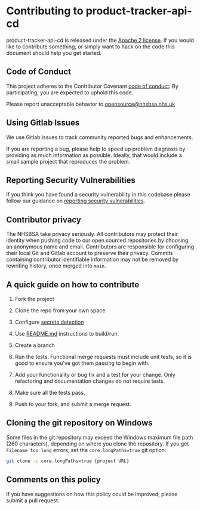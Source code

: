 # Contributing to product-tracker-api-cd

product-tracker-api-cd is released under the [Apache 2 license](LICENCE.txt). If you would like to contribute
something, or simply want to hack on the code this document should help you get started.

## Code of Conduct

This project adheres to the Contributor Covenant [code of conduct](CODE_OF_CONDUCT.md).
By participating, you are expected to uphold this code.

Please report unacceptable behavior to <opensource@nhsbsa.nhs.uk>

## Using Gitlab Issues

We use Gitlab issues to track community reported bugs and enhancements.

If you are reporting a bug, please help to speed up problem diagnosis by providing as
much information as possible. Ideally, that would include a small sample project that
reproduces the problem.

## Reporting Security Vulnerabilities

If you think you have found a security vulnerability in this codebase please follow
our guidance on [reporting security vulnerabilities](SECURITY.md).

## Contributor privacy

The NHSBSA take privacy seriously. All contributors may protect their identity when pushing code to our open sourced repositories by choosing an anonymous name and email. Contributors are responsible for configuring their local Git and Gitlab account to preserve their privacy. Commits containing contributor identifiable information may not be removed by rewriting history, once merged into `main`.

## A quick guide on how to contribute

1. Fork the project

2. Clone the repo from your own space

3. Configure [secrets detection](/SECRETS.md)

4. Use [README.md](/README.md) instructions to build/run.

5. Create a branch

6. Run the tests. Functional merge requests must include unit tests,
   so it is good to ensure you've got them passing to begin with.

7. Add your functionality or bug fix and a test for your change. Only refactoring and
   documentation changes do not require tests.

8. Make sure all the tests pass.

9. Push to your fork, and submit a merge request.

## Cloning the git repository on Windows

Some files in the git repository may exceed the Windows maximum file path (260
characters), depending on where you clone the repository. If you get `Filename too long`
errors, set the `core.longPaths=true` git option:

```bash
git clone -c core.longPaths=true {project URL}
```

## Comments on this policy

If you have suggestions on how this policy could be improved, please submit a pull request.
